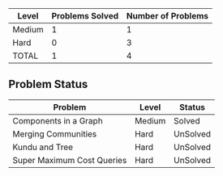 |Level|Problems Solved|Number of Problems|
|-----|---------------|------------------|
|Medium|1|1|
|Hard|0|3|
|TOTAL|1|4|

Problem Status
---
|Problem|Level|Status|
|-------|-----|------|
|Components in a Graph|Medium|Solved|
|Merging Communities|Hard|UnSolved|
|Kundu and Tree|Hard|UnSolved|
|Super Maximum Cost Queries|Hard|UnSolved|
